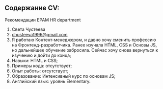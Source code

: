 ## Содержание CV:

Рекомендации EPAM HR department

1. Света Чустеева
2. chusteeva1996@gmail.com
3. Я работаю Контент-менеджером, и давно хочу сменить профессию на Фронтенд-разработчика. Ранее изучала HTML, CSS и Основы JS, но дальнейшее обучение забросила. Сейчас хочу снова вернуться к изучению и дойти до конца;
4. Навыки: HTML и CSS;
5. Примеры кода: отсутствует;
6. Опыт работы: отсутствует;
7. Образование: Интенсивный курс по основам JS;
8. Английский язык: уровнь Elementary.
